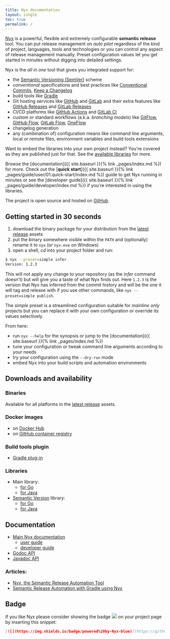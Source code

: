 ```yaml
---
title: Nyx documentation
layout: single
toc: true
permalink: /
---
```


[Nyx](https://github.com/mooltiverse/nyx) is a powerful, flexible and extremely configurable **semantic release** tool. You can put release management on *auto pilot* regardless of the kind of project, languages, tools and technologies or you can control any aspect of release management manually. Preset configuration values let you get started in minutes without digging into detailed settings.

Nyx is the *all in one* tool that gives you integrated support for:

* the [Semantic Versioning (SemVer)](https://semver.org/) scheme
* *conventional* specifications and best practices like [Conventional Commits](https://www.conventionalcommits.org/), [Keep a Changelog](https://keepachangelog.com/)
* build tools like [Gradle](https://gradle.org/)
* Git hosting services like [GitHub](https://github.com/) and [GitLab](https://gitlab.com/) and their extra features like [GitHub Releases](https://docs.github.com/en/github/administering-a-repository/about-releases) and [GitLab Releases](https://docs.gitlab.com/ee/user/project/releases/)
* CI/CD platforms like [GitHub Actions](https://docs.github.com/en/free-pro-team@latest/actions/guides/about-continuous-integration) and [GitLab CI](https://docs.gitlab.com/ee/ci/)
* custom or standard workflows (a.k.a. *branching models*) like [GitFlow](https://nvie.com/posts/a-successful-git-branching-model/), [GitHub Flow](https://help.github.com/en/github/collaborating-with-issues-and-pull-requests/github-flow), [GitLab Flow](https://docs.gitlab.com/ee/topics/gitlab_flow.html), [OneFlow](https://www.endoflineblog.com/oneflow-a-git-branching-model-and-workflow)
* changelog generation
* any (combination of) configuration means like command line arguments, local or remote files, environment variables and build tools extensions

Want to embed the libraries into your own project instead? You're covered as they are published just for that. See the [available libraries](#libraries) for more.

Browse the [documentation]({{ site.baseurl }}{% link _pages/index.md %}) for more. Check out the [**quick start**]({{ site.baseurl }}{% link _pages/guide/user/01.quick-start/index.md %}) guide to get Nyx running in minutes or see the [developer guide]({{ site.baseurl }}{% link _pages/guide/developer/index.md %}) if you're interested in using the libraries.

The project is open source and hosted on [GitHub](https://github.com/mooltiverse/nyx).

## Getting started in 30 seconds

1. download the binary package for your distribution from the [latest release](https://github.com/mooltiverse/nyx/releases/latest) assets
2. put the binary somewhere visible within the `PATH` and (optionally) rename it to `nyx` (or `nyx.exe` on Windows)
3. open a shell, *cd* into your project folder and run:

```bash
$ nyx --preset=simple infer
Version: 1.2.3
```

This will not apply any change to your repository (as the *infer* command doesn't) but will give you a taste of what Nyx finds out. Here `1.2.3` is the version that Nyx has inferred from the commit history and will be the one it will tag and release with if you use other commands, like `nyx --preset=simple publish`.

The *simple* preset is a streamlined configuration suitable for *mainline only* projects but you can replace it with your own configuration or override its values selectively.

From here:

* run `nyx --help` for the synopsis or jump to the [documentation]({{ site.baseurl }}{% link _pages/index.md %})
* tune your configuration or tweak command line arguments according to your needs
* try your configuration using the `--dry-run` mode
* embed Nyx into your build scripts and automation environments

## Downloads and availability

### Binaries

Available for all platforms in the [latest release](https://github.com/mooltiverse/nyx/releases/latest) assets.

### Docker images

* on [Docker Hub](https://hub.docker.com/repository/docker/mooltiverse/nyx)
* on [GitHub container registry](https://github.com/mooltiverse/nyx/pkgs/container/nyx)

### Build tools plugin

* [Gradle plug-in](https://plugins.gradle.org/plugin/com.mooltiverse.oss.nyx)

### Libraries

* Main library:
  * [for Go](https://mooltiverse.github.io/nyx/guide/developer/go/nyx-main/)
  * [for Java](https://mooltiverse.github.io/nyx/guide/developer/java/nyx-main/)
* [Semantic Version](https://semver.org/) library:
  * [for Go](https://mooltiverse.github.io/nyx/guide/developer/java/semantic-version/)
  * [for Java](https://mooltiverse.github.io/nyx/guide/developer/java/semantic-version/)

## Documentation

* [Main Nyx documentation](https://mooltiverse.github.io/nyx/)
  * [user guide](https://mooltiverse.github.io/nyx/guide/user/)
  * [developer guide](https://mooltiverse.github.io/nyx/guide/developer/)
* [Godoc API](https://godocs.io/github.com/mooltiverse/nyx/modules/go/nyx)
* [Javadoc API](https://javadoc.io/doc/com.mooltiverse.oss.nyx/java)
  
### Articles:
* [Nyx, the Semantic Release Automation Tool](https://levelup.gitconnected.com/nyx-the-semantic-release-automation-tool-4e2dfa949f38)
* [Semantic Release Automation with Gradle using Nyx](https://levelup.gitconnected.com/semantic-release-automation-with-gradle-using-nyx-ba345235a365)

## Badge

If you like Nyx please consider showing the badge [![](https://img.shields.io/badge/powered%20by-Nyx-blue)](https://github.com/mooltiverse/nyx) on your project page by inserting this snippet:

```md
[![](https://img.shields.io/badge/powered%20by-Nyx-blue)](https://github.com/mooltiverse/nyx)
```
